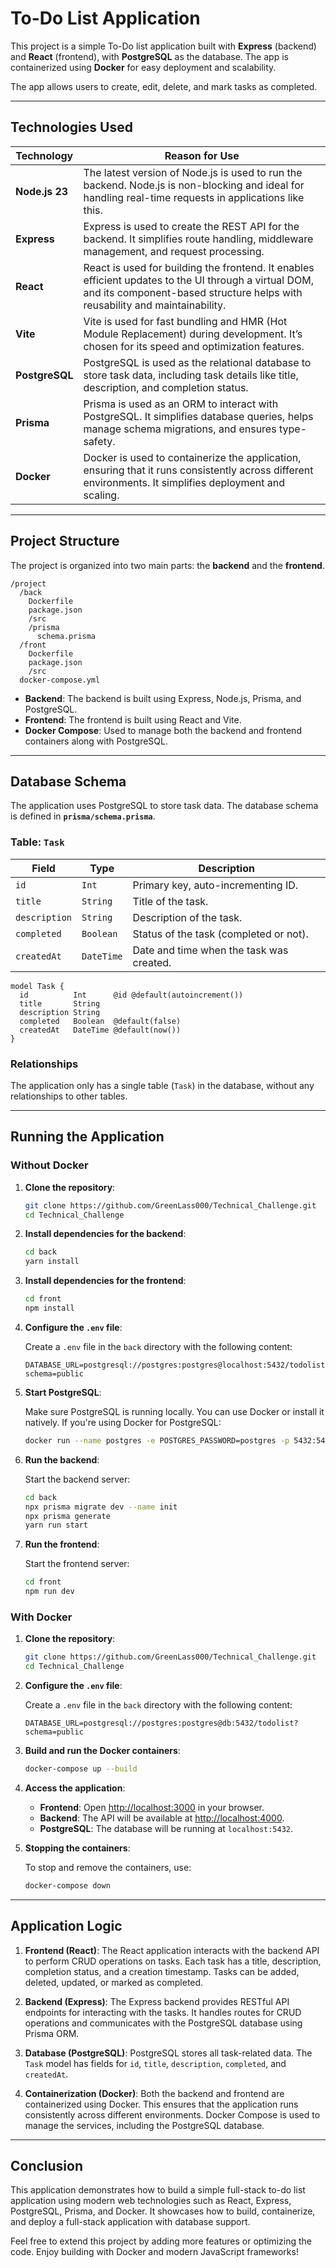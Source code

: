 
# To-Do List Application

This project is a simple To-Do list application built with **Express** (backend) and **React** (frontend), with **PostgreSQL** as the database. The app is containerized using **Docker** for easy deployment and scalability.

The app allows users to create, edit, delete, and mark tasks as completed.

---

## Technologies Used

| Technology | Reason for Use |
|------------|----------------|
| **Node.js 23** | The latest version of Node.js is used to run the backend. Node.js is non-blocking and ideal for handling real-time requests in applications like this. |
| **Express** | Express is used to create the REST API for the backend. It simplifies route handling, middleware management, and request processing. |
| **React** | React is used for building the frontend. It enables efficient updates to the UI through a virtual DOM, and its component-based structure helps with reusability and maintainability. |
| **Vite** | Vite is used for fast bundling and HMR (Hot Module Replacement) during development. It’s chosen for its speed and optimization features. |
| **PostgreSQL** | PostgreSQL is used as the relational database to store task data, including task details like title, description, and completion status. |
| **Prisma** | Prisma is used as an ORM to interact with PostgreSQL. It simplifies database queries, helps manage schema migrations, and ensures type-safety. |
| **Docker** | Docker is used to containerize the application, ensuring that it runs consistently across different environments. It simplifies deployment and scaling. |

---

## Project Structure

The project is organized into two main parts: the **backend** and the **frontend**.

```
/project
  /back
    Dockerfile
    package.json
    /src
    /prisma
      schema.prisma
  /front
    Dockerfile
    package.json
    /src
  docker-compose.yml
```

- **Backend**: The backend is built using Express, Node.js, Prisma, and PostgreSQL.
- **Frontend**: The frontend is built using React and Vite.
- **Docker Compose**: Used to manage both the backend and frontend containers along with PostgreSQL.

---

## Database Schema

The application uses PostgreSQL to store task data. The database schema is defined in **`prisma/schema.prisma`**.

### Table: `Task`

| Field       | Type     | Description                        |
|-------------|----------|------------------------------------|
| `id`        | `Int`    | Primary key, auto-incrementing ID. |
| `title`     | `String` | Title of the task.                |
| `description`| `String` | Description of the task.          |
| `completed` | `Boolean`| Status of the task (completed or not). |
| `createdAt` | `DateTime`| Date and time when the task was created. |

```prisma
model Task {
  id          Int      @id @default(autoincrement())
  title       String
  description String
  completed   Boolean  @default(false)
  createdAt   DateTime @default(now())
}
```

### Relationships
The application only has a single table (`Task`) in the database, without any relationships to other tables.

---

## Running the Application

### Without Docker

1. **Clone the repository**:

   ```bash
   git clone https://github.com/GreenLass000/Technical_Challenge.git
   cd Technical_Challenge
   ```

2. **Install dependencies for the backend**:

   ```bash
   cd back
   yarn install
   ```

3. **Install dependencies for the frontend**:

   ```bash
   cd front
   npm install
   ```

4. **Configure the `.env` file**:

   Create a `.env` file in the `back` directory with the following content:

   ```env
   DATABASE_URL=postgresql://postgres:postgres@localhost:5432/todolist?schema=public
   ```

5. **Start PostgreSQL**:

   Make sure PostgreSQL is running locally. You can use Docker or install it natively. If you're using Docker for PostgreSQL:

   ```bash
   docker run --name postgres -e POSTGRES_PASSWORD=postgres -p 5432:5432 -d postgres
   ```

6. **Run the backend**:

   Start the backend server:

   ```bash
   cd back
   npx prisma migrate dev --name init
   npx prisma generate
   yarn run start
   ```

7. **Run the frontend**:

   Start the frontend server:

   ```bash
   cd front
   npm run dev
   ```

### With Docker

1. **Clone the repository**:

   ```bash
   git clone https://github.com/GreenLass000/Technical_Challenge.git
   cd Technical_Challenge
   ```

2. **Configure the `.env` file**:

   Create a `.env` file in the `back` directory with the following content:

   ```env
   DATABASE_URL=postgresql://postgres:postgres@db:5432/todolist?schema=public
   ```

3. **Build and run the Docker containers**:

   ```bash
   docker-compose up --build
   ```

4. **Access the application**:

   - **Frontend**: Open [http://localhost:3000](http://localhost:3000) in your browser.
   - **Backend**: The API will be available at [http://localhost:4000](http://localhost:4000).
   - **PostgreSQL**: The database will be running at `localhost:5432`.

5. **Stopping the containers**:

   To stop and remove the containers, use:

   ```bash
   docker-compose down
   ```

---

## Application Logic

1. **Frontend (React)**: The React application interacts with the backend API to perform CRUD operations on tasks. Each task has a title, description, completion status, and a creation timestamp. Tasks can be added, deleted, updated, or marked as completed.

2. **Backend (Express)**: The Express backend provides RESTful API endpoints for interacting with the tasks. It handles routes for CRUD operations and communicates with the PostgreSQL database using Prisma ORM.

3. **Database (PostgreSQL)**: PostgreSQL stores all task-related data. The `Task` model has fields for `id`, `title`, `description`, `completed`, and `createdAt`.

4. **Containerization (Docker)**: Both the backend and frontend are containerized using Docker. This ensures that the application runs consistently across different environments. Docker Compose is used to manage the services, including the PostgreSQL database.

---

## Conclusion

This application demonstrates how to build a simple full-stack to-do list application using modern web technologies such as React, Express, PostgreSQL, Prisma, and Docker. It showcases how to build, containerize, and deploy a full-stack application with database support.

Feel free to extend this project by adding more features or optimizing the code. Enjoy building with Docker and modern JavaScript frameworks!
